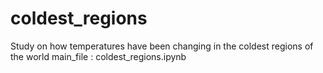 # coldest_regions
 Study on how temperatures have been changing in the coldest regions of the world
 main_file : coldest_regions.ipynb
